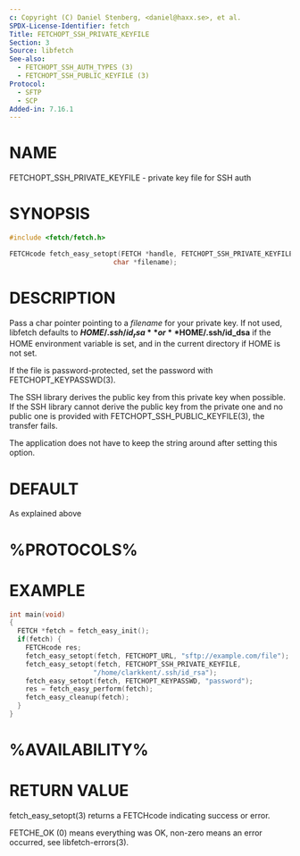 ```yaml
---
c: Copyright (C) Daniel Stenberg, <daniel@haxx.se>, et al.
SPDX-License-Identifier: fetch
Title: FETCHOPT_SSH_PRIVATE_KEYFILE
Section: 3
Source: libfetch
See-also:
  - FETCHOPT_SSH_AUTH_TYPES (3)
  - FETCHOPT_SSH_PUBLIC_KEYFILE (3)
Protocol:
  - SFTP
  - SCP
Added-in: 7.16.1
---
```


# NAME

FETCHOPT_SSH_PRIVATE_KEYFILE - private key file for SSH auth

# SYNOPSIS

~~~c
#include <fetch/fetch.h>

FETCHcode fetch_easy_setopt(FETCH *handle, FETCHOPT_SSH_PRIVATE_KEYFILE,
                          char *filename);
~~~

# DESCRIPTION

Pass a char pointer pointing to a *filename* for your private key. If not
used, libfetch defaults to **$HOME/.ssh/id_rsa** or **$HOME/.ssh/id_dsa** if
the HOME environment variable is set, and in the current directory if HOME is
not set.

If the file is password-protected, set the password with
FETCHOPT_KEYPASSWD(3).

The SSH library derives the public key from this private key when possible. If
the SSH library cannot derive the public key from the private one and no
public one is provided with FETCHOPT_SSH_PUBLIC_KEYFILE(3), the transfer
fails.

The application does not have to keep the string around after setting this
option.

# DEFAULT

As explained above

# %PROTOCOLS%

# EXAMPLE

~~~c
int main(void)
{
  FETCH *fetch = fetch_easy_init();
  if(fetch) {
    FETCHcode res;
    fetch_easy_setopt(fetch, FETCHOPT_URL, "sftp://example.com/file");
    fetch_easy_setopt(fetch, FETCHOPT_SSH_PRIVATE_KEYFILE,
                     "/home/clarkkent/.ssh/id_rsa");
    fetch_easy_setopt(fetch, FETCHOPT_KEYPASSWD, "password");
    res = fetch_easy_perform(fetch);
    fetch_easy_cleanup(fetch);
  }
}
~~~

# %AVAILABILITY%

# RETURN VALUE

fetch_easy_setopt(3) returns a FETCHcode indicating success or error.

FETCHE_OK (0) means everything was OK, non-zero means an error occurred, see
libfetch-errors(3).
